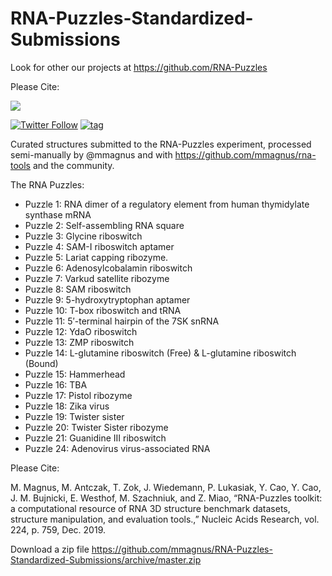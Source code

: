 # RNA-Puzzles-Standardized-Submissions

Look for other our projects at https://github.com/RNA-Puzzles

Please Cite:

[![](https://img.shields.io/badge/doi-RNA--Puzzles%20toolkit%40Nucleic%20Acid%20Research-success.svg)](http://dx.doi.org/10.1093/nar/gkz1108)

[![Twitter Follow](http://img.shields.io/twitter/follow/rna_tools.svg?style=social&label=Follow)](https://twitter.com/rna_pdb_tools) [![tag](https://img.shields.io/github/release/mmagnus/RNA-Puzzles-Normalized-submissions.svg)](https://github.com/mmagnus/RNA-Puzzles-Normalized-submissions/releases)

Curated structures submitted to the RNA-Puzzles experiment, processed semi-manually by @mmagnus and with https://github.com/mmagnus/rna-tools and the community.

The RNA Puzzles:

- Puzzle  1: RNA dimer of a regulatory element from human thymidylate synthase mRNA
- Puzzle  2: Self-assembling RNA square
- Puzzle  3: Glycine riboswitch
- Puzzle  4: SAM-I riboswitch aptamer
- Puzzle  5: Lariat capping ribozyme.
- Puzzle  6: Adenosylcobalamin riboswitch
- Puzzle  7: Varkud satellite ribozyme
- Puzzle  8: SAM riboswitch
- Puzzle  9: 5-hydroxytryptophan aptamer
- Puzzle 10: T-box riboswitch and tRNA
- Puzzle 11: 5′-terminal hairpin of the 7SK snRNA
- Puzzle 12: YdaO riboswitch
- Puzzle 13: ZMP riboswitch
- Puzzle 14: L-glutamine riboswitch (Free) & L-glutamine riboswitch (Bound)
- Puzzle 15: Hammerhead
- Puzzle 16: TBA
- Puzzle 17: Pistol ribozyme
- Puzzle 18: Zika virus
- Puzzle 19: Twister sister
- Puzzle 20: Twister Sister ribozyme
- Puzzle 21: Guanidine III riboswitch
- Puzzle 24: Adenovirus virus-associated RNA

Please Cite:

M. Magnus, M. Antczak, T. Zok, J. Wiedemann, P. Lukasiak, Y. Cao, Y. Cao, J. M. Bujnicki, E. Westhof, M. Szachniuk, and Z. Miao, “RNA-Puzzles toolkit: a computational resource of RNA 3D structure benchmark datasets, structure manipulation, and evaluation tools.,” Nucleic Acids Research, vol. 224, p. 759, Dec. 2019.

Download a zip file https://github.com/mmagnus/RNA-Puzzles-Standardized-Submissions/archive/master.zip
